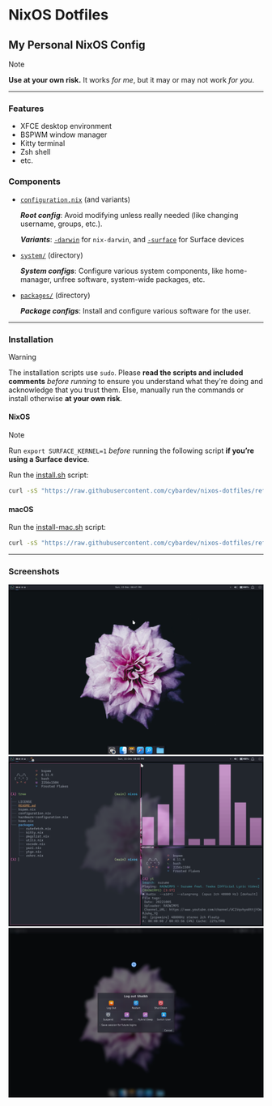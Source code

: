 # NixOS Dotfiles

## My Personal NixOS Config

> [!NOTE]
> **Use at your own risk.** It works _for me_, but it may or may not work _for you_.

---

### Features

- XFCE desktop environment
- BSPWM window manager
- Kitty terminal
- Zsh shell
- etc.

### Components

- [`configuration.nix`](./configuration.nix) (and variants)

  _**Root config**_: Avoid modifying unless really needed (like changing username, groups, etc.).

  _**Variants**_: [`-darwin`](./configuration-darwin.nix) for `nix-darwin`, and [`-surface`](./configuration-surface.nix) for Surface devices

- [`system/`](./system/) (directory)

  _**System configs**_: Configure various system components, like home-manager, unfree software, system-wide packages, etc.

- [`packages/`](./packages/) (directory)

  _**Package configs**_: Install and configure various software for the user.

---

### Installation

> [!WARNING]
> The installation scripts use `sudo`. Please **read the scripts and included comments** _before running_ to ensure you understand what they're doing and acknowledge that you trust them. Else, manually run the commands or install otherwise **at your own risk**.

#### NixOS

> [!NOTE]
> Run `export SURFACE_KERNEL=1` _before_ running the following script **if you’re using a Surface device**.

Run the [install.sh](./install.sh) script:

```sh
curl -sS "https://raw.githubusercontent.com/cybardev/nixos-dotfiles/refs/heads/main/install.sh" | bash -e
```

#### macOS

Run the [install-mac.sh](./install-mac.sh) script:

```sh
curl -sS "https://raw.githubusercontent.com/cybardev/nixos-dotfiles/refs/heads/main/install-mac.sh" | bash -e
```

---

### Screenshots

![NixOS Screenshot, showing desktop with flower background and XFCE panels](./images/screenshot_0.png "NixOS Screenshot 0")
![NixOS Screenshot, showing 3 windows of Kitty terminal in BSPWM](./images/screenshot_1.png "NixOS Screenshot 1")
![NixOS Screenshot, showing logoff dialog](./images/screenshot_2.png "NixOS Screenshot 2")
